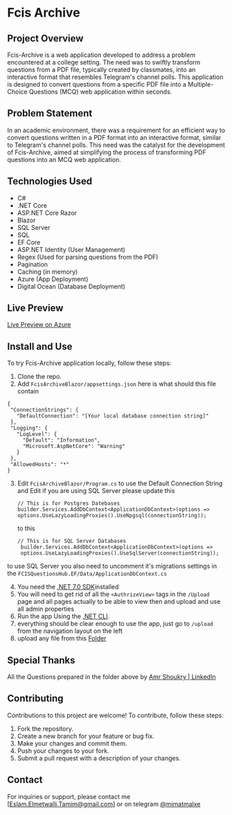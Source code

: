 # Fcis Archive 


## Project Overview
Fcis-Archive is a web application developed to address a problem encountered at a college setting. The need was to swiftly transform questions from a PDF file, typically created by classmates, into an interactive format that resembles Telegram's channel polls. This application is designed to convert questions from a specific PDF file into a Multiple-Choice Questions (MCQ) web application within seconds.

## Problem Statement
In an academic environment, there was a requirement for an efficient way to convert questions written in a PDF format into an interactive format, similar to Telegram's channel polls. This need was the catalyst for the development of Fcis-Archive, aimed at simplifying the process of transforming PDF questions into an MCQ web application.

## Technologies Used
- C#
- .NET Core
- ASP.NET Core Razor
- Blazor
- SQL Server
- SQL
- EF Core
- ASP.NET Identity (User Management)
- Regex (Used for parsing questions from the PDF)
- Pagination
- Caching (in memory)
- Azure (App Deployment)
- Digital Ocean (Database Deployment)

## Live Preview
[Live Preview on Azure](https://fcis-archive-blazor.azurewebsites.net)

## Install and Use 
To try Fcis-Archive application locally, follow these steps:
1. Clone the repo.
2. Add `FcisArchiveBlazor/appsettings.json` 
   here is what should this file contain 
 ```
 {
  "ConnectionStrings": {
    "DefaultConnection": "[Your local database connection string]"
  },
  "Logging": {
    "LogLevel": {
      "Default": "Information",
      "Microsoft.AspNetCore": "Warning"
    }
  },
  "AllowedHosts": "*"
}
```
3. Edit `FcisArchiveBlazor/Program.cs` to use the Default Connection String and Edit if you are using SQL Server please update this
   ```
   // This is for Postgres Datebases
   builder.Services.AddDbContext<ApplicationDbContext>(options => 
   options.UseLazyLoadingProxies().UseNpgsql(connectionString));
   ```
   to this 
   ```
   // This is for SQL Server Databases
	builder.Services.AddDbContext<ApplicationDbContext>(options =>
    options.UseLazyLoadingProxies().UseSqlServer(connectionString));
    ```
to use SQL Server you also need to  uncomment it's migrations settings in the `FCISQuestionsHub.EF/Data/ApplicationDbContext.cs`

4. You need the [.NET 7.0 SDK](https://dotnet.microsoft.com/en-us/download/dotnet/7.0)installed 
5. You will need to get rid of all the `<AuthrizeView>` tags in the `/Upload` page and all pages actually  to be able to view then and upload and use all admin properties  
6. Run the app Using the [.NET CLI](https://learn.microsoft.com/en-us/dotnet/core/tools/).
7. everything should be clear enough to use the app, just go to `/upload` from the navigation layout on the left
8. upload any file from this [Folder](https://drive.google.com/drive/folders/1ABybBDinUSADI72-prqyBOow-JEjI_US?usp=sharing)


## Special Thanks 
All the Questions prepared in the folder above by [Amr Shoukry | LinkedIn](https://www.linkedin.com/in/amrshoukry/)

## Contributing
Contributions to this project are welcome! To contribute, follow these steps:
1. Fork the repository.
2. Create a new branch for your feature or bug fix.
3. Make your changes and commit them.
4. Push your changes to your fork.
5. Submit a pull request with a description of your changes.

## Contact
For inquiries or support, please contact me [Eslam.Elmetwalli.Tamim@gmail.com] or on telegram [@mimatmalxe](https://t.me/mimatmalxe)
